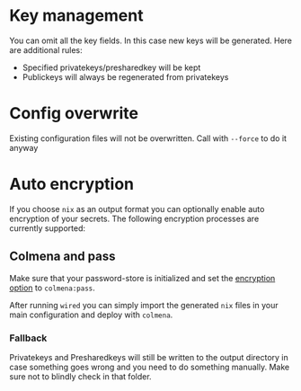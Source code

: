# Key management

You can omit all the key fields. In this case new keys will be generated.
Here are additional rules:

- Specified privatekeys/presharedkey will be kept
- Publickeys will always be regenerated from privatekeys

# Config overwrite
Existing configuration files will not be overwritten. Call with `--force` to do it anyway

# Auto encryption
If you choose `nix` as an output format you can optionally enable auto encryption of your secrets.
The following encryption processes are currently supported:

## Colmena and pass
Make sure that your password-store is initialized and set the [encryption option](./configuration.md) to `colmena:pass`.

After running `wired` you can simply import the generated `nix` files in your main configuration and deploy with `colmena`.

### Fallback
Privatekeys and Presharedkeys will still be written to the output directory in case something goes wrong and you need to do something manually. Make sure not to blindly check in that folder.
